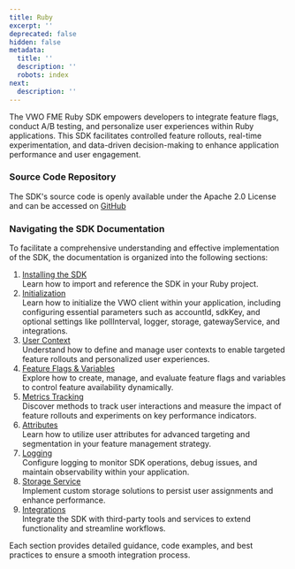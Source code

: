 ```yaml
---
title: Ruby
excerpt: ''
deprecated: false
hidden: false
metadata:
  title: ''
  description: ''
  robots: index
next:
  description: ''
---
```

The VWO FME Ruby SDK empowers developers to integrate feature flags, conduct A/B testing, and personalize user experiences within Ruby applications. This SDK facilitates controlled feature rollouts, real-time experimentation, and data-driven decision-making to enhance application performance and user engagement.

### Source Code Repository

The SDK's source code is openly available under the Apache 2.0 License and can be accessed on [GitHub](https://github.com/wingify/vwo-fme-ruby-sdk)

### Navigating the SDK Documentation

To facilitate a comprehensive understanding and effective implementation of the SDK, the documentation is organized into the following sections:

1. [Installing the SDK](doc:fme-ruby-install)\
   Learn how to import and reference the SDK in your Ruby project.
2. [Initialization](doc:fme-ruby-initialization)\
   Learn how to initialize the VWO client within your application, including configuring essential parameters such as accountId, sdkKey, and optional settings like pollInterval, logger, storage, gatewayService, and integrations.
3. [User Context](doc:fme-ruby-context)\
   Understand how to define and manage user contexts to enable targeted feature rollouts and personalized user experiences.
4. [Feature Flags & Variables](doc:fme-ruby-flags)\
   Explore how to create, manage, and evaluate feature flags and variables to control feature availability dynamically.
5. [Metrics Tracking](doc:fme-ruby-metrics)\
   Discover methods to track user interactions and measure the impact of feature rollouts and experiments on key performance indicators.
6. [Attributes](doc:fme-ruby-attributes)\
   Learn how to utilize user attributes for advanced targeting and segmentation in your feature management strategy.
7. [Logging](doc:fme-ruby-logging)\
   Configure logging to monitor SDK operations, debug issues, and maintain observability within your application.
8. [Storage Service](doc:fme-ruby-storage)\
   Implement custom storage solutions to persist user assignments and enhance performance.
9. [Integrations](doc:fme-ruby-integrations)\
   Integrate the SDK with third-party tools and services to extend functionality and streamline workflows.

Each section provides detailed guidance, code examples, and best practices to ensure a smooth integration process.